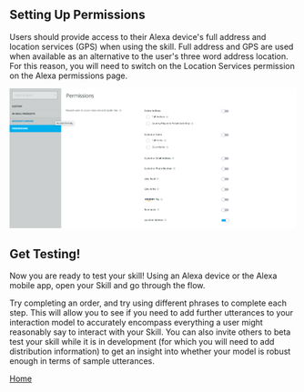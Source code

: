 ## Setting Up Permissions

Users should provide access to their Alexa device's full address and location services (GPS) when using the skill. Full address and GPS are used when available as an alternative to the user's three word address location. For this reason, you will need to switch on the Location Services permission on the Alexa permissions page.

<img src="./images/permissions.png" />


## Get Testing!

Now you are ready to test your skill! Using an Alexa device or the Alexa mobile app, open your Skill and go through the flow. 

Try completing an order, and try using different phrases to complete each step. This will allow you to see if you need to add further utterances to your interaction model to accurately encompass everything a user might reasonably say to interact with your Skill. You can also invite others to beta test your skill while it is in development (for which you will need to add distribution information) to get an insight into whether your model is robust enough in terms of sample utterances.


[Home](../README.md)
